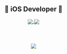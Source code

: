 <!-- [![Typing SVG](https://readme-typing-svg.herokuapp.com?color=%231A8A2D&center=true&vCenter=true&lines=Hi+There%2C+I'm+Grace)](https://git.io/typing-svg)
 -->
 
<h2 align="center">
🍎 iOS Developer 🍎
</h2>

<div align="center" style="text-align:center">
   <a href="https://github.com/eunjiha">
      <img align="center" src="https://github-readme-stats.vercel.app/api/top-langs/?username=eunjiha&layout=compact&hide=ASP,PHP" />
   </a>


   <a href="https://github.com/eunjiha">
     <img align="center" src="https://github-readme-stats.vercel.app/api?username=eunjiha&hide=contribs&count_private=true&show_icons=true" />
   </a>
</div>

<br><br>
  
<p align="center">
  <a href="https://hits.seeyoufarm.com"><img src="https://hits.seeyoufarm.com/api/count/incr/badge.svg?url=https%3A%2F%2Fgithub.com%2FEUNJIHA&count_bg=%23008604&title_bg=%23555555&icon=&icon_color=%23E7E7E7&title=visitors&edge_flat=false"/></a>
</p>


<!-- [![Tistory's Badge](https://github-readme-tistory-card.vercel.app/api/badge?name=eunjiha&postId=default&theme=default})](https://github.com/eunjiha/github-readme-tistory-card)
 -->
<!-- [![Tistory Newest Post](https://tistory-readme-stats.vercel.app/api?name=eunjiha)](https://github.com/eunjiha/tistory-readme-stats)
 -->
